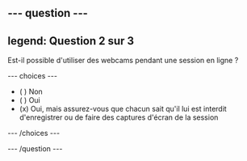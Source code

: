 --- question ---
---
legend: Question 2 sur 3
---

Est-il possible d'utiliser des webcams pendant une session en ligne ?

--- choices ---

- ( ) Non
- ( ) Oui
- (x) Oui, mais assurez-vous que chacun sait qu'il lui est interdit d'enregistrer ou de faire des captures d'écran de la session

--- /choices ---

--- /question ---
